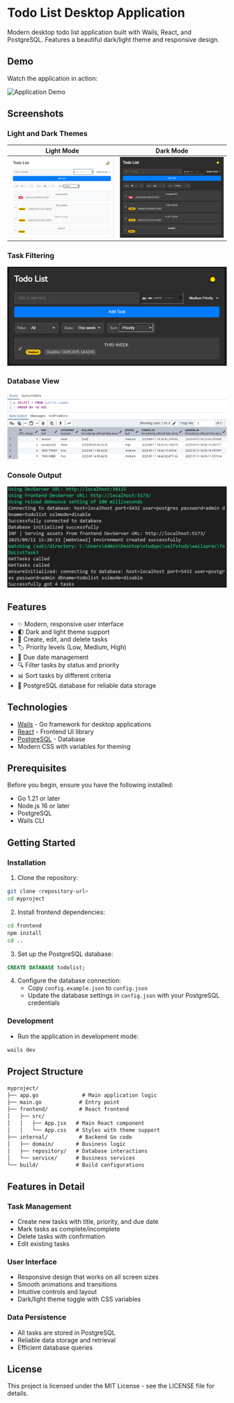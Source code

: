 # Todo List Desktop Application

Modern desktop todo list application built with Wails, React, and PostgreSQL. Features a beautiful dark/light theme and responsive design.

## Demo

Watch the application in action:

![Application Demo](./demo/demo.gif)

## Screenshots

### Light and Dark Themes

| Light Mode                                  | Dark Mode                                 |
| ------------------------------------------- | ----------------------------------------- |
| ![Light Mode](./screenshots/light-mode.png) | ![Dark Mode](./screenshots/dark-mode.png) |

### Task Filtering

![Filtering Interface](./screenshots/filtering.png)

### Database View

![Tasks Database](./screenshots/tasksdb.png)

### Console Output

![Console View](./screenshots/console.png)

## Features

- ✨ Modern, responsive user interface
- 🌓 Dark and light theme support
- 📝 Create, edit, and delete tasks
- 🏷️ Priority levels (Low, Medium, High)
- 📅 Due date management
- 🔍 Filter tasks by status and priority
- 📊 Sort tasks by different criteria
- 💾 PostgreSQL database for reliable data storage

## Technologies

- [Wails](https://wails.io/) - Go framework for desktop applications
- [React](https://reactjs.org/) - Frontend UI library
- [PostgreSQL](https://www.postgresql.org/) - Database
- Modern CSS with variables for theming

## Prerequisites

Before you begin, ensure you have the following installed:

- Go 1.21 or later
- Node.js 16 or later
- PostgreSQL
- Wails CLI

## Getting Started

### Installation

1. Clone the repository:

```bash
git clone <repository-url>
cd myproject
```

2. Install frontend dependencies:

```bash
cd frontend
npm install
cd ..
```

3. Set up the PostgreSQL database:

```sql
CREATE DATABASE todolist;
```

4. Configure the database connection:
   - Copy `config.example.json` to `config.json`
   - Update the database settings in `config.json` with your PostgreSQL credentials

### Development

- Run the application in development mode:

```bash
wails dev
```

## Project Structure

```
myproject/
├── app.go              # Main application logic
├── main.go            # Entry point
├── frontend/          # React frontend
│   ├── src/
│   │   ├── App.jsx   # Main React component
│   │   └── App.css   # Styles with theme support
├── internal/          # Backend Go code
│   ├── domain/       # Business logic
│   ├── repository/   # Database interactions
│   └── service/      # Business services
└── build/            # Build configurations
```

## Features in Detail

### Task Management

- Create new tasks with title, priority, and due date
- Mark tasks as complete/incomplete
- Delete tasks with confirmation
- Edit existing tasks

### User Interface

- Responsive design that works on all screen sizes
- Smooth animations and transitions
- Intuitive controls and layout
- Dark/light theme toggle with CSS variables

### Data Persistence

- All tasks are stored in PostgreSQL
- Reliable data storage and retrieval
- Efficient database queries

## License

This project is licensed under the MIT License - see the LICENSE file for details.

